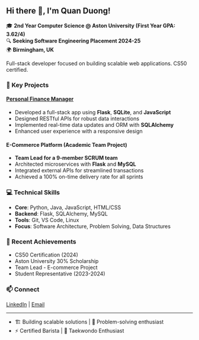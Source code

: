 ## Hi there 👋, I'm Quan Duong!
🎓 **2nd Year Computer Science @ Aston University (First Year GPA: 3.62/4)**  
🔍 **Seeking Software Engineering Placement 2024-25**  
🌍 **Birmingham, UK**  

Full-stack developer focused on building scalable web applications. CS50 certified.

### 🚀 Key Projects
#### **[Personal Finance Manager](https://github.com/Quanthenewbiecoder/Personal-finance-manager)**
- Developed a full-stack app using **Flask**, **SQLite**, and **JavaScript**
- Designed RESTful APIs for robust data interactions
- Implemented real-time data updates and ORM with **SQLAlchemy**
- Enhanced user experience with a responsive design

#### **E-Commerce Platform (Academic Team Project)**
- **Team Lead for a 9-member SCRUM team**  
- Architected microservices with **Flask** and **MySQL**  
- Integrated external APIs for streamlined transactions  
- Achieved a 100% on-time delivery rate for all sprints 

### 💻 Technical Skills
- **Core**: Python, Java, JavaScript, HTML/CSS
- **Backend**: Flask, SQLAlchemy, MySQL
- **Tools**: Git, VS Code, Linux
- **Focus**: Software Architecture, Problem Solving, Data Structures

### 🎯 Recent Achievements
- CS50 Certification (2024)
- Aston University 30% Scholarship
- Team Lead - E-commerce Project
- Student Representative (2023-2024)

### 📫 Connect
[LinkedIn](https://linkedin.com/in/duong-anh-quan-bb4b3b1a4) | 
[Email](mailto:quan.duong4work@gmail.com)

---
- 🏗️ Building scalable solutions | 🧩 Problem-solving enthusiast
- ⚡ Certified Barista | 🥋 Taekwondo Enthusiast
